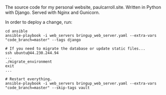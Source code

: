 The source code for my personal website, paulcarroll.site. Written in Python with Django. Served with Nginx and Gunicorn.

In order to deploy a change, run:

```
cd ansible
ansible-playbook -i web_servers bringup_web_server.yaml --extra-vars "code_branch=master" --tags django

# If you need to migrate the database or update static files...
ssh ubuntu@44.230.244.94
...
./migrate_environment
exit
...

# Restart everything.
ansible-playbook -i web_servers bringup_web_server.yaml --extra-vars "code_branch=master" --skip-tags vault
```